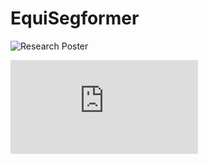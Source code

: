 # EquiSegformer

![Research Poster](https://github.com/system-reboot/EquiSegformer/assets/98401163/6aeb0153-31f9-4a7e-8a97-9df2e528ff1f)

![SAMPLE](https://github.com/system-reboot/EquiSegformer/blob/main/SAMPLE.pdf)
